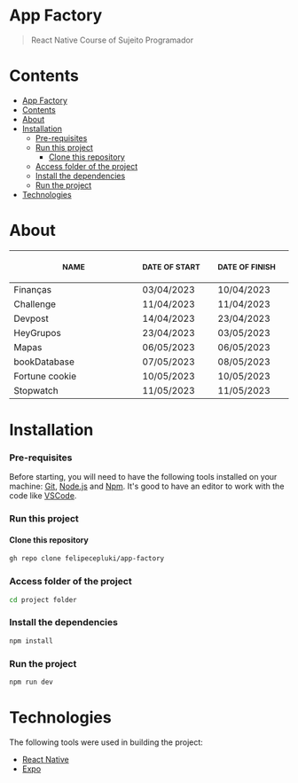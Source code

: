 # App Factory

> React Native Course of Sujeito Programador
> &nbsp;

# Contents

- [App Factory](#app-factory)
- [Contents](#contents)
- [About](#about)
- [Installation](#installation)
    - [Pre-requisites](#pre-requisites)
    - [Run this project](#run-this-project)
      - [Clone this repository](#clone-this-repository)
    - [Access folder of the project](#access-folder-of-the-project)
    - [Install the dependencies](#install-the-dependencies)
    - [Run the project](#run-the-project)
- [Technologies](#technologies)

# About

<table>
  <thead>
    <tr>
        <th align="center">
          <img width="300" height="1"> 
          <p> 
            <small>
              NAME
            </small>
          </p>
        </th>
        <th align="left">
          <img width="140" height="1">
          <p align="left"> 
            <small>
              DATE OF START
            </small>
          </p>
        </th>
        <th align="left">
          <img width="140" height="1">
          <p align="left"> 
            <small>
              DATE OF FINISH
            </small>
            </p>
        </th>
      </tr>
  </thead>
  <tbody>
    <tr>
      <td>Finanças</td>
      <td>03/04/2023</td>
      <td>10/04/2023</td>
    </tr>
    <tr>
      <td>Challenge</td>
      <td>11/04/2023</td>
      <td>11/04/2023</td>
    </tr>
    <tr>
      <td>Devpost</td>
      <td>14/04/2023</td>
      <td>23/04/2023</td>
    </tr>
    <tr>
      <td>HeyGrupos</td>
      <td>23/04/2023</td>
      <td>03/05/2023</td>
    </tr>
    <tr>
      <td>Mapas</td>
      <td>06/05/2023</td>
      <td>06/05/2023</td>
    </tr>
    <tr>
      <td>bookDatabase</td>
      <td>07/05/2023</td>
      <td>08/05/2023</td>
    </tr>
    <tr>
      <td>Fortune cookie</td>
      <td>10/05/2023</td>
      <td>10/05/2023</td>
    </tr>
    <tr>
      <td>Stopwatch</td>
      <td>11/05/2023</td>
      <td>11/05/2023</td>
    </tr>
  </tbody>
</table>

# Installation

### Pre-requisites

Before starting, you will need to have the following tools installed on your machine: [Git](https://git-scm.com), [Node.js](https://nodejs.org/en/) and [Npm](https://www.npmjs.com/). It's good to have an editor to work with the code like [VSCode](https://code.visualstudio.com/).

### Run this project

#### Clone this repository

```bash
gh repo clone felipecepluki/app-factory
```

### Access folder of the project

```bash
cd project folder
```

### Install the dependencies

```bash
npm install
```

### Run the project

```bash
npm run dev
```

# Technologies

The following tools were used in building the project: <br />

- [React Native](https://reactnative.dev/)
- [Expo](https://expo.dev/)
